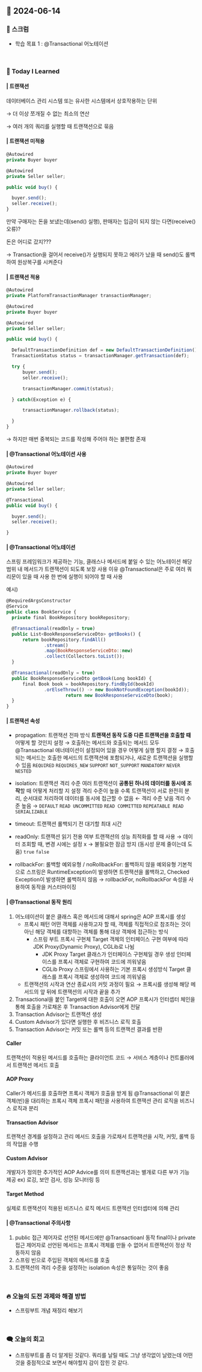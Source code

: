 ## 📆 2024-06-14

### 🔔 스크럼

- 학습 목표 1 : @Transactional 어노테이션

<br/>

### 🚀 Today I Learned

#### | 트랜잭션

데이터베이스 관리 시스템 또는 유사한 시스템에서 상호작용하는 단위

→ 더 이상 쪼개질 수 없는 최소의 연산

→ 여러 개의 쿼리를 실행할 때 트랜잭션으로 묶음

#### | 트랜잭션 미적용

```jsx
@Autowired
private Buyer buyer

@Autowired
private Seller seller;

public void buy() {

  buyer.send();
  seller.receive();
}
```

만약 구매자는 돈을 보냈는데(send() 실행), 판매자는 입금이 되지 않는 다면(receive() 오류)?

돈은 어디로 갔지???

→ Transaction을 걸어서 receive()가 실행되지 못하고 에러가 났을 때 send()도 롤백하여 원상복구를 시켜준다

#### | 트랜잭션 적용

```jsx
@Autowired
private PlatformTransactionManager transactionManager;

@Autowired
private Buyer buyer

@Autowired
private Seller seller;

public void buy() {

  DefaultTransactionDefinition def = new DefaultTransactionDefinition();
  TransactionStatus status = transactionManager.getTransaction(def);

  try {
      buyer.send();
      seller.receive();

      transactionManager.commit(status);

  } catch(Exception e) {

      transactionManager.rollback(status);

  }
}
```

→ 하지만 매번 중복되는 코드를 작성해 주어야 하는 불편함 존재

#### | @Transactional 어노테이션 사용

```jsx
@Autowired
private Buyer buyer

@Autowired
private Seller seller;

@Transactional
public void buy() {

  buyer.send();
  seller.receive();

}
```

#### | @Transactional 어노테이션

스프링 프레임워크가 제공하는 기능, 클래스나 메서드에 붙일 수 있는 어노테이션
해당 범위 내 메서드가 트랜잭션이 되도록 보장
사용 이유
@Transactional은 주로 여러 쿼리문이 있을 때 사용
한 번에 실행이 되어야 할 때 사용

예시)

```jsx
@RequiredArgsConstructor
@Service
public class BookService {
  private final BookRepository bookRepository;

  @Transactional(readOnly = true)
  public List<BookResponseServiceDto> getBooks() {
      return bookRepository.findAll()
              .stream()
              .map(BookResponseServiceDto::new)
              .collect(Collectors.toList());
  }

  @Transactional(readOnly = true)
  public BookResponseServiceDto getBook(Long bookId) {
      final Book book = bookRepository.findById(bookId)
              .orElseThrow(() -> new BookNotFoundException(bookId));
                      return new BookResponseServiceDto(book);
  }
}
```

#### | 트랜잭션 속성

- propagation: 트랜잭션 전파 방식
  **트랜잭션 동작 도중 다른 트랜잭션을 호출할 때** 어떻게 할 것인지 설정
  → 호출하는 메서드와 호출되는 메서드 모두 @Transactional 애너테이션이 설정되어 있을 경우 어떻게 실행 할지 결정
  → 호출되는 메서드는 호출한 메서드의 트랜잭션에 포함되거나, 새로운 트랜잭션을 실행할 수 있음 `REQUIRED` `REQUIRES_NEW` `SUPPORT` `NOT_SUPPORT` `MANDATORY` `NEVER` `NESTED`
- isolation: 트랜잭션 격리 수준
  여러 트랜잭션이 **공통된 하나의 데이터를 동시에 조작**할 때 어떻게 처리할 지 설정
  격리 수준이 높을 수록 트랜잭션이 서로 완전히 분리, 순서대로 처리하여 데이터를 동시에 접근할 수 없음
  ← 격리 수준 낮음 격리 수준 높음 →
  `DEFAULT` `READ UNCOMMITTED` `READ COMMITTED` `REPEATABLE READ` `SERIALIZABLE`
- timeout: 트랜잭션 롤백되기 전 대기할 최대 시간

- readOnly: 트랜잭션 읽기 전용 여부
  트랜잭션의 성능 최적화를 할 때 사용
  → 데이터 조회할 때, 변경 시에는 설정 x
  → 불필요한 잠금 방지 (동시성 문제 줄이는데 도움)
  `true` `false`
- rollbackFor: 롤백할 예외유형 / noRollbackFor: 롤백하지 않을 예외유형
  기본적으로 스프링은 RuntimeException이 발생하면 트랜잭션을 롤백하고, Checked Exception이 발생하면 롤백하지 않음
  → rollbackFor, noRollbackFor 속성을 사용하여 동작을 커스터마이징

#### | @Transactional 동작 원리

1. 어노테이션이 붙은 클래스 혹은 메서드에 대해서 spring은 AOP 프록시를 생성
   - 프록시 패턴
     어떤 객체를 사용하고자 할 때, 객체를 직접적으로 참조하는 것이 아닌 해당 객체를 대항하는 객체를 통해 대상 객체에 접근하는 방식
     - 스프링 부트 프록시 구현체
       Target 객체의 인터페이스 구현 여부에 따라 JDK Proxy(Dynamic Proxy), CGLib로 나뉨
       - JDK Proxy
         Target 클래스가 인터페이스 구현체일 경우 생성
         인터페이스를 프록시 객체로 구현하여 코드에 끼워넣음
       - CGLib Proxy
         스프링에서 사용하는 기본 프록시 생성방식
         Target 클래스를 프록시 객체로 생성하여 코드에 끼워넣음
   - 트랜잭션의 시작과 연산 종료시의 커밋 과정이 필요 → 프록시를 생성해 해당 메서드의 앞 뒤에 트랜잭션의 시작과 끝을 추가
2. Transactional을 붙인 Target에 대한 호출이 오면 AOP 프록시가 인터셉터 체인을 통해 호출을 가로채온 후 Transaction Advisor에게 전달
3. Transaction Advisor는 트랜잭션 생성
4. Custom Advisor가 있다면 실행한 후 비즈니스 로직 호출
5. Transaction Advisor는 커밋 또는 롤백 등의 트랜잭션 결과를 반환

#### Caller

트랜잭션이 적용된 메서드를 호출하는 클라이언트 코드 → 서비스 계층이나 컨트롤러에서 트랜잭션 메서드 호출

#### AOP Proxy

Caller가 메서드를 호출하면 프록시 객체가 호출을 받게 됨
@Transactional 이 붙은 객체(빈)을 대리하는 프록시 객체
프록시 패턴을 사용하여 트랜잭션 관리 로직을 비즈니스 로직과 분리

#### Transaction Advisor

트랜잭션 경계를 설정하고 관리
메서드 호출을 가로채서 트랜잭션을 시작, 커밋, 롤백 등의 작업을 수행

#### Custom Advisor

개발자가 정의한 추가적인 AOP Advice를 의미
트랜잭션과는 별개로 다른 부가 기능 제공 ex) 로깅, 보안 검사, 성능 모니터링 등

#### Target Method

실제로 트랜잭션이 적용된 비즈니스 로직 메서드
트랜잭션 인터셉터에 의해 관리

#### | @Transactional 주의사항

1. public 접근 제어자로 선언된 메서드에만 @Transactioanl 동작
   final이나 private 접근 제어자로 선언된 메서드는 프록시 객체를 만들 수 없어서 트랜잭션이 정상 작동하지 않음
2. 스프링 빈으로 주입된 객체의 메서드를 호출
3. 트랜잭션의 격리 수준을 설정하는 isolation 속성은 통일하는 것이 좋음

<br/>

### 🔥 오늘의 도전 과제와 해결 방법

- 스프링부트 개념 재정리 해보기

<br/>

### 🗨️ 오늘의 회고

<!--
- 오늘의 학습 경험에 대한 자유로운 생각이나 느낀 점을 기록합니다.
- 성공적인 점, 개선해야 할 점, 새롭게 시도하고 싶은 방법 등을 포함할 수 있습니다.-->

- 스프링부트를 좀 더 알게된 것같다. 쿼리를 날릴 때도 그냥 생각없이 날렸는데 어떤 것을 중점적으로 보면서 해야할지 감이 잡힌 것 같다.
